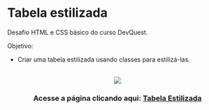 # Tabela estilizada
Desafio HTML e CSS básico do curso DevQuest.

Objetivo:
- Criar uma tabela estilizada usando classes para estilizá-las.
<br/>



<div align="center">
  <img src="https://user-images.githubusercontent.com/93494879/172169679-d6f9fba8-cb02-49ec-b777-1c2313f52103.JPG" alt"imagem do desafio proposto"/>
  <br/>
  <h3> Acesse a página clicando aqui: <a href="https://ph-bicalho.github.io/html-css-basico/">Tabela Estilizada</a> </h3>
</div>
